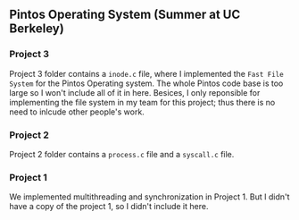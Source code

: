 ## Pintos Operating System (Summer at UC Berkeley)

### Project 3

Project 3 folder contains a `inode.c` file, where I implemented the `Fast File System` for the Pintos Operating system.
The whole Pintos code base is too large so I won't include all of it in here. Besices, I only reponsible for implementing the file system in my team for this project; thus there is no need to inlcude other people's work.


### Project 2
Project 2 folder contains a `process.c` file and a `syscall.c` file. 


### Project 1
We implemented multithreading and synchronization in Project 1. But I didn't have a copy of the project 1, so I didn't include it here.

